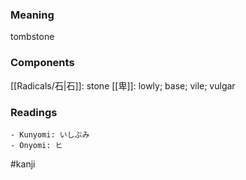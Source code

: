 ### Meaning

tombstone

### Components

[[Radicals/石|石]]: stone [[卑]]: lowly; base; vile; vulgar

### Readings

```
- Kunyomi: いしぶみ
- Onyomi: ヒ
```

#kanji
